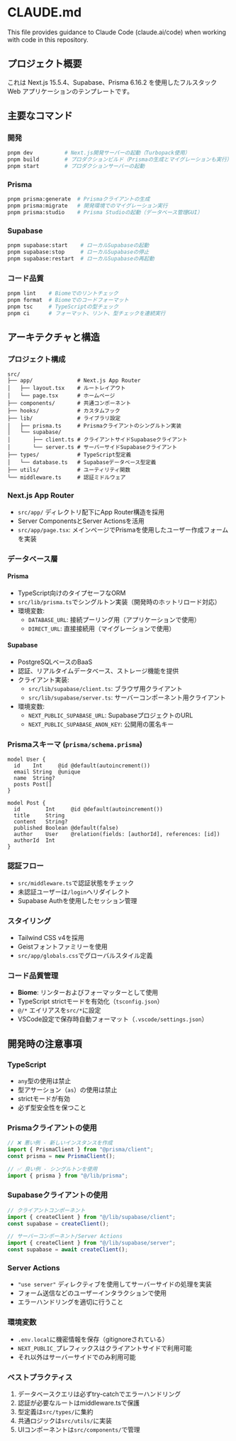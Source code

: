 # CLAUDE.md

This file provides guidance to Claude Code (claude.ai/code) when working with code in this repository.

## プロジェクト概要

これは Next.js 15.5.4、Supabase、Prisma 6.16.2 を使用したフルスタック Web アプリケーションのテンプレートです。

## 主要なコマンド

### 開発
```bash
pnpm dev          # Next.js開発サーバーの起動（Turbopack使用）
pnpm build        # プロダクションビルド（Prismaの生成とマイグレーションも実行）
pnpm start        # プロダクションサーバーの起動
```

### Prisma
```bash
pnpm prisma:generate  # Prismaクライアントの生成
pnpm prisma:migrate   # 開発環境でのマイグレーション実行
pnpm prisma:studio    # Prisma Studioの起動（データベース管理GUI）
```

### Supabase
```bash
pnpm supabase:start    # ローカルSupabaseの起動
pnpm supabase:stop     # ローカルSupabaseの停止
pnpm supabase:restart  # ローカルSupabaseの再起動
```

### コード品質
```bash
pnpm lint    # Biomeでのリントチェック
pnpm format  # Biomeでのコードフォーマット
pnpm tsc     # TypeScriptの型チェック
pnpm ci      # フォーマット、リント、型チェックを連続実行
```

## アーキテクチャと構造

### プロジェクト構成
```
src/
├── app/              # Next.js App Router
│   ├── layout.tsx    # ルートレイアウト
│   └── page.tsx      # ホームページ
├── components/       # 共通コンポーネント
├── hooks/            # カスタムフック
├── lib/              # ライブラリ設定
│   ├── prisma.ts     # Prismaクライアントのシングルトン実装
│   └── supabase/     
│       ├── client.ts # クライアントサイドSupabaseクライアント
│       └── server.ts # サーバーサイドSupabaseクライアント
├── types/            # TypeScript型定義
│   └── database.ts   # Supabaseデータベース型定義
├── utils/            # ユーティリティ関数
└── middleware.ts     # 認証ミドルウェア
```

### Next.js App Router
- `src/app/` ディレクトリ配下にApp Router構造を採用
- Server ComponentsとServer Actionsを活用
- `src/app/page.tsx`: メインページでPrismaを使用したユーザー作成フォームを実装

### データベース層

#### Prisma
- TypeScript向けのタイプセーフなORM
- `src/lib/prisma.ts`でシングルトン実装（開発時のホットリロード対応）
- 環境変数:
  - `DATABASE_URL`: 接続プーリング用（アプリケーションで使用）
  - `DIRECT_URL`: 直接接続用（マイグレーションで使用）

#### Supabase
- PostgreSQLベースのBaaS
- 認証、リアルタイムデータベース、ストレージ機能を提供
- クライアント実装:
  - `src/lib/supabase/client.ts`: ブラウザ用クライアント
  - `src/lib/supabase/server.ts`: サーバーコンポーネント用クライアント
- 環境変数:
  - `NEXT_PUBLIC_SUPABASE_URL`: SupabaseプロジェクトのURL
  - `NEXT_PUBLIC_SUPABASE_ANON_KEY`: 公開用の匿名キー

### Prismaスキーマ (`prisma/schema.prisma`)
```prisma
model User {
  id    Int     @id @default(autoincrement())
  email String  @unique
  name  String?
  posts Post[]
}

model Post {
  id        Int     @id @default(autoincrement())
  title     String
  content   String?
  published Boolean @default(false)
  author    User    @relation(fields: [authorId], references: [id])
  authorId  Int
}
```

### 認証フロー
- `src/middleware.ts`で認証状態をチェック
- 未認証ユーザーは`/login`へリダイレクト
- Supabase Authを使用したセッション管理

### スタイリング
- Tailwind CSS v4を採用
- Geistフォントファミリーを使用
- `src/app/globals.css`でグローバルスタイル定義

### コード品質管理
- **Biome**: リンターおよびフォーマッターとして使用
- TypeScript strictモードを有効化（`tsconfig.json`）
- `@/*` エイリアスを`src/*`に設定
- VSCode設定で保存時自動フォーマット（`.vscode/settings.json`）

## 開発時の注意事項

### TypeScript
- `any`型の使用は禁止
- 型アサーション（`as`）の使用は禁止
- strictモードが有効
- 必ず型安全性を保つこと

### Prismaクライアントの使用
```typescript
// ❌ 悪い例 - 新しいインスタンスを作成
import { PrismaClient } from "@prisma/client";
const prisma = new PrismaClient();

// ✅ 良い例 - シングルトンを使用
import { prisma } from "@/lib/prisma";
```

### Supabaseクライアントの使用
```typescript
// クライアントコンポーネント
import { createClient } from "@/lib/supabase/client";
const supabase = createClient();

// サーバーコンポーネント/Server Actions
import { createClient } from "@/lib/supabase/server";
const supabase = await createClient();
```

### Server Actions
- `"use server"` ディレクティブを使用してサーバーサイドの処理を実装
- フォーム送信などのユーザーインタラクションで使用
- エラーハンドリングを適切に行うこと

### 環境変数
- `.env.local`に機密情報を保存（gitignoreされている）
- `NEXT_PUBLIC_`プレフィックスはクライアントサイドで利用可能
- それ以外はサーバーサイドでのみ利用可能

### ベストプラクティス
1. データベースクエリは必ずtry-catchでエラーハンドリング
2. 認証が必要なルートはmiddleware.tsで保護
3. 型定義は`src/types/`に集約
4. 共通ロジックは`src/utils/`に実装
5. UIコンポーネントは`src/components/`で管理